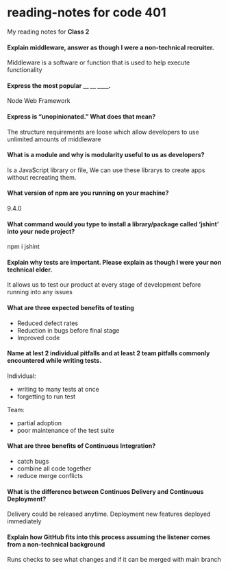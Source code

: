 # reading-notes for code 401

My reading notes for **Class 2**


#### Explain middleware, answer as though I were a non-technical recruiter.

Middleware is a software or function that is used to help execute functionality

#### Express the most popular __ __ ____.

Node Web Framework

#### Express is “unopinionated.” What does that mean?

The structure requirements are loose which allow developers to use unlimited amounts of middleware

#### What is a module and why is modularity useful to us as developers?

Is a JavaScript library or file, We can use these librarys to create apps without recreating them.

#### What version of npm are you running on your machine?

9.4.0

#### What command would you type to install a library/package called ‘jshint’ into your node project?

npm i jshint

#### Explain why tests are important. Please explain as though I were your non technical elder.

It allows us to test our product at every stage of development before running into any issues

#### What are three expected benefits of testing

* Reduced defect rates
* Reduction in bugs before final stage
* Improved code

#### Name at lest 2 individual pitfalls and at least 2 team pitfalls commonly encountered while writing tests.

Individual:
* writing to many tests at once
* forgetting to run test

Team:
* partial adoption
* poor maintenance of the test suite

#### What are three benefits of Continuous Integration?

* catch bugs
* combine all code together
* reduce merge conflicts

#### What is the difference between Continuos Delivery and Continuous Deployment?

Delivery could be released anytime. Deployment new features deployed immediately

#### Explain how GitHub fits into this process assuming the listener comes from a non-technical background

Runs checks to see what changes and if it can be merged with main branch